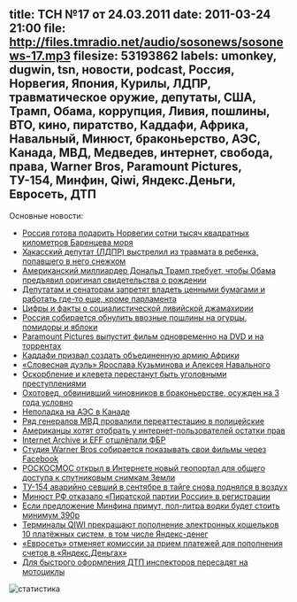 title: ТСН №17 от 24.03.2011
date: 2011-03-24 21:00
file: http://files.tmradio.net/audio/sosonews/sosonews-17.mp3
filesize: 53193862
labels: umonkey, dugwin, tsn, новости, podcast, Россия, Норвегия, Япония, Курилы, ЛДПР, травматическое оружие, депутаты, США, Трамп, Обама, коррупция, Ливия, пошлины, ВТО, кино, пиратство, Каддафи, Африка, Навальный, Минюст, браконьерство, АЭС, Канада, МВД, Медведев, интернет, свобода, права, Warner Bros, Paramount Pictures, ТУ-154, Минфин, Qiwi, Яндекс.Деньги, Евросеть, ДТП
---

Основные новости:

<ul>
<li><a href="http://svpressa.ru/society/article/40913/">Россия готова подарить Норвегии сотни тысяч квадратных километров Баренцева моря</a></li>
<li><a href="http://www.vesti.ru/doc.html?id=439082&cid=8">Хакасский депутат (ЛДПР) выстрелил из травмата в ребенка, попавшего в него снежком</a></li>
<li><a href="http://gazeta.ru/news/lenta/2011/03/24/n_1760893.shtml">Американский миллиардер Дональд Трамп требует, чтобы Обама предъявил оригинал свидетельства о рождении</a></li>
<li><a href="http://www.rbcdaily.ru/2011/03/22/focus/562949979913488">Депутатам и сенаторам запретят владеть ценными бумагами и работать где-то еще, кроме парламента</a></li>
<li><a href="http://www.echosevera.ru/politics/2011/03/17/314.html">Цифры и факты о социалистической ливийской джамахирии</a></li>
<li><a href="http://www.gazeta.ru/business/2011/03/18/3558817.shtml">Россия собирается обнулить ввозные пошлины на огурцы, помидоры и яблоки</a></li>
<li><a href="http://www.news2day.ru/social-media/1383.html">Paramount Pictures выпустит фильм одновременно на DVD и на торрентах</a></li>
<li><a href="http://www.vz.ru/news/2010/12/15/454859.html">Каддафи призвал создать объединенную армию Африки</a></li>
<li><a href="http://www.rian.ru/society/20110318/355341937.html">«Словесная дуэль» Ярослава Кузьминова и Алексея Навального</a></li>
<li><a href="http://vz.ru/news/2011/3/17/476476.html">Оскорбление и клевета перестанут быть уголовными преступлениями</a></li>
<li><a href="http://top.rbc.ru/society/18/03/2011/561457.shtml">Охотовед, обвинивший чиновников в браконьерстве, осужден на 3 года условно</a></li>
<li><a href="http://www.newsru.co.il/world/17mar2011/opg_609_print.html">Неполадка на АЭС в Канаде</a></li>
<li><a href="http://top.rbc.ru/society/17/03/2011/560980.shtml">Ряд генералов МВД провалили переаттестацию в полицейские</a></li>
<li><a href="http://www.cnews.ru/news/top/index.shtml?2011/03/14/431914">Американцы хотят отобрать у интернет-пользователей остатки прав</a></li>
<li><a href="http://blogs.sfweekly.com/thesnitch/2008/05/internet_archive_eff_smack_dow.php">Internet Archive и EFF отшлёпали ФБР</a></li>
<li><a href="http://www.rian.ru/culture/20110309/344071227.html">Студия Warner Bros собирается показывать свои фильмы через Facebook</a></li>
<li><a href="http://www.itar-tass.com/level2.html?NewsID=15801686">РОСКОСМОС открыл в Интернете новый геопортал для общего доступа к спутниковым снимкам Земли</a></li>
<li><a href="http://txt.newsru.com/russia/24mar2011/tu_samara.html">ТУ-154 аварийно севший в сентябре в тайге снова поднялся в воздух</a></li>
<li><a href="http://txt.newsru.com/russia/21mar2011/pirat.html">Минюст РФ отказало «Пиратской партии России» в регистрации</a></li>
<li><a href="http://plus7.ru/0-2-7154-1/20110324-20110324/8169645--0/">Если предложение Минфина примут, пол-литра водки будет стоить минимум 390р</a></li>
<li><a href="http://www.vedomosti.ru/newspaper/article/256231/koshelek_nedostupen">Терминалы QIWI прекращают пополнение электронных кошельков 10 платёжных систем, в том числе Яндекс-денег</a></li>
<li><a href="http://www.kommersant.ru/Doc/1606722">«Евросеть» отменяет комиссии за прием платежей для пополнения счетов в «Яндекс.Деньгах»</a></li>
<li><a href="http://www.kommersant.ru/doc.aspx?DocsID=1593161">Для быстрого оформления ДТП инспекторов пересадят на мотоциклы</a></li>
</ul>

![статистика](http://files.tmradio.net/audio/sosonews/sosonews-17.png)
